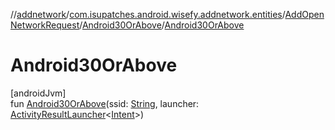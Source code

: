 //[addnetwork](../../../../index.md)/[com.isupatches.android.wisefy.addnetwork.entities](../../index.md)/[AddOpenNetworkRequest](../index.md)/[Android30OrAbove](index.md)/[Android30OrAbove](-android30-or-above.md)

# Android30OrAbove

[androidJvm]\
fun [Android30OrAbove](-android30-or-above.md)(ssid: [String](https://kotlinlang.org/api/latest/jvm/stdlib/kotlin/-string/index.html), launcher: [ActivityResultLauncher](https://developer.android.com/reference/kotlin/androidx/activity/result/ActivityResultLauncher.html)&lt;[Intent](https://developer.android.com/reference/kotlin/android/content/Intent.html)&gt;)
